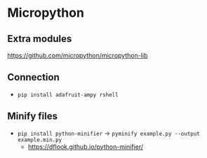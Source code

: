 # Micropython

## Extra modules

<https://github.com/micropython/micropython-lib>

## Connection

- `pip install adafruit-ampy rshell`

## Minify files

- `pip install python-minifier` ->   `pyminify example.py --output example.min.py`
  - <https://dflook.github.io/python-minifier/>
